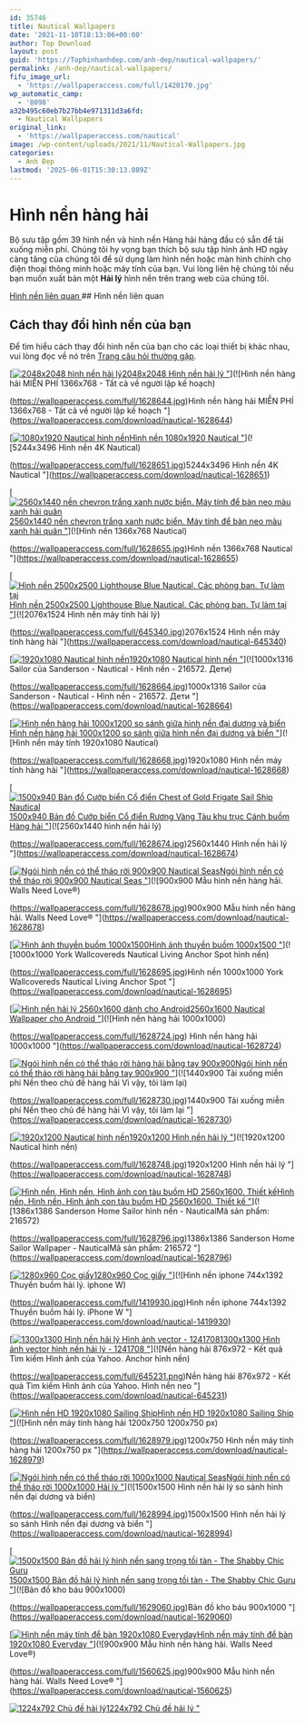 ```yaml
---
id: 35746
title: Nautical Wallpapers
date: '2021-11-10T18:13:06+00:00'
author: Top Download
layout: post
guid: 'https://Tophinhanhdep.com/anh-dep/nautical-wallpapers/'
permalink: /anh-dep/nautical-wallpapers/
fifu_image_url:
  - 'https://wallpaperaccess.com/full/1420170.jpg'
wp_automatic_camp:
  - '8098'
a32b495c60eb7b27bb4e971311d3a6fd:
  - Nautical Wallpapers
original_link:
  - 'https://wallpaperaccess.com/nautical'
image: /wp-content/uploads/2021/11/Nautical-Wallpapers.jpg
categories:
  - Ảnh Đẹp
lastmod: '2025-06-01T15:30:13.089Z'
---
```

# Hình nền hàng hải

Bộ sưu tập gồm 39 hình nền và hình nền Hàng hải hàng đầu có sẵn để tải xuống miễn phí. Chúng tôi hy vọng bạn thích bộ sưu tập hình ảnh HD ngày càng tăng của chúng tôi để sử dụng làm hình nền hoặc màn hình chính cho điện thoại thông minh hoặc máy tính của bạn. Vui lòng liên hệ chúng tôi nếu bạn muốn xuất bản một **Hải lý** hình nền trên trang web của chúng tôi.

[Hình nền liên quan ](#related) ## Hình nền liên quan

## Cách thay đổi hình nền của bạn

Để tìm hiểu cách thay đổi hình nền của bạn cho các loại thiết bị khác nhau, vui lòng đọc về nó trên [Trang câu hỏi thường gặp](https://tophinhanhdep.com/faq/).

  
[[![2048x2048 hình nền hải lý](https://wallpaperaccess.com/full/1420170.jpg)2048x2048 Hình nền hải lý "](https://wallpaperaccess.com/download/nautical-1420170)](![Hình nền hàng hải MIỄN PHÍ 1366x768 - Tất cả về người lập kế hoạch)

(https://wallpaperaccess.com/full/1628644.jpg)Hình nền hàng hải MIỄN PHÍ 1366x768 - Tất cả về người lập kế hoạch "](https://wallpaperaccess.com/download/nautical-1628644)

[[![1080x1920 Nautical hình nền](https://wallpaperaccess.com/full/1096396.jpg)Hình nền 1080x1920 Nautical "](https://wallpaperaccess.com/download/nautical-1096396)](![5244x3496 Hình nền 4K Nautical)

(https://wallpaperaccess.com/full/1628651.jpg)5244x3496 Hình nền 4K Nautical "](https://wallpaperaccess.com/download/nautical-1628651)

[[![2560x1440 nền chevron trắng xanh nước biển.  Máy tính để bàn neo màu xanh hải quân](https://wallpaperaccess.com/full/306863.png)2560x1440 nền chevron trắng xanh nước biển. Máy tính để bàn neo màu xanh hải quân "](https://wallpaperaccess.com/download/nautical-306863)](![Hình nền 1366x768 Nautical)

(https://wallpaperaccess.com/full/1628655.jpg)Hình nền 1366x768 Nautical "](https://wallpaperaccess.com/download/nautical-1628655)

[[![Hình nền 2500x2500 Lighthouse Blue Nautical.  Các phòng ban.  Tự làm tại](https://wallpaperaccess.com/full/1628657.jpg)Hình nền 2500x2500 Lighthouse Blue Nautical. Các phòng ban. Tự làm tại "](https://wallpaperaccess.com/download/nautical-1628657)](![2076x1524 Hình nền máy tính hải lý)

(https://wallpaperaccess.com/full/645340.jpg)2076x1524 Hình nền máy tính hàng hải "](https://wallpaperaccess.com/download/nautical-645340)

[[![1920x1080 Nautical hình nền](https://wallpaperaccess.com/full/1628661.jpg)1920x1080 Nautical hình nền "](https://wallpaperaccess.com/download/nautical-1628661)](![1000x1316 Sailor của Sanderson - Nautical - Hình nền - 216572. Дети)

(https://wallpaperaccess.com/full/1628664.jpg)1000x1316 Sailor của Sanderson - Nautical - Hình nền - 216572. Дети "](https://wallpaperaccess.com/download/nautical-1628664)

[[![Hình nền hàng hải 1000x1200 so sánh giữa hình nền đại dương và biển](https://wallpaperaccess.com/full/233192.jpg)Hình nền hàng hải 1000x1200 so sánh giữa hình nền đại dương và biển "](https://wallpaperaccess.com/download/nautical-233192)](![Hình nền máy tính 1920x1080 Nautical)

(https://wallpaperaccess.com/full/1628668.jpg)1920x1080 Hình nền máy tính hàng hải "](https://wallpaperaccess.com/download/nautical-1628668)

[[![1500x940 Bản đồ Cướp biển Cổ điển Chest of Gold Frigate Sail Ship Nautical](https://wallpaperaccess.com/full/1628669.jpg)1500x940 Bản đồ Cướp biển Cổ điển Rương Vàng Tàu khu trục Cánh buồm Hàng hải "](https://wallpaperaccess.com/download/nautical-1628669)](![2560x1440 hình nền hải lý)

(https://wallpaperaccess.com/full/1628674.jpg)2560x1440 Hình nền hải lý "](https://wallpaperaccess.com/download/nautical-1628674)

[[![Ngói hình nền có thể tháo rời 900x900 Nautical Seas](https://wallpaperaccess.com/full/497311.jpg)Ngói hình nền có thể tháo rời 900x900 Nautical Seas "](https://wallpaperaccess.com/download/nautical-497311)](![900x900 Mẫu hình nền hàng hải.  Walls Need Love®)

(https://wallpaperaccess.com/full/1628678.jpg)900x900 Mẫu hình nền hàng hải. Walls Need Love® "](https://wallpaperaccess.com/download/nautical-1628678)

[[![Hình ảnh thuyền buồm 1000x1500](https://wallpaperaccess.com/full/1302471.jpg)Hình ảnh thuyền buồm 1000x1500 "](https://wallpaperaccess.com/download/nautical-1302471)](![1000x1000 York Wallcovereds Nautical Living Anchor Spot hình nền)

(https://wallpaperaccess.com/full/1628695.jpg)Hình nền 1000x1000 York Wallcovereds Nautical Living Anchor Spot "](https://wallpaperaccess.com/download/nautical-1628695)

[[![Hình nền hải lý 2560x1600 dành cho Android](https://wallpaperaccess.com/full/1628697.jpg)2560x1600 Nautical Wallpaper cho Android "](https://wallpaperaccess.com/download/nautical-1628697)](![Hình nền hàng hải 1000x1000)

(https://wallpaperaccess.com/full/1628724.jpg) Hình nền hàng hải 1000x1000 "](https://wallpaperaccess.com/download/nautical-1628724)

[[![Ngói hình nền có thể tháo rời hàng hải bằng tay 900x900](https://wallpaperaccess.com/full/1628725.jpg)Ngói hình nền có thể tháo rời hàng hải bằng tay 900x900 "](https://wallpaperaccess.com/download/nautical-1628725)](![1440x900 Tải xuống miễn phí Nền theo chủ đề hàng hải Vì vậy, tôi làm lại)

(https://wallpaperaccess.com/full/1628730.jpg)1440x900 Tải xuống miễn phí Nền theo chủ đề hàng hải Vì vậy, tôi làm lại "](https://wallpaperaccess.com/download/nautical-1628730)

[[![1920x1200 Nautical hình nền](https://wallpaperaccess.com/full/1628734.jpg)1920x1200 Hình nền hải lý "](https://wallpaperaccess.com/download/nautical-1628734)](![1920x1200 Nautical hình nền)

(https://wallpaperaccess.com/full/1628748.jpg)1920x1200 Hình nền hải lý "](https://wallpaperaccess.com/download/nautical-1628748)

[[![Hình nền, Hình nền, Hình ảnh con tàu buồm HD 2560x1600.  Thiết kế](https://wallpaperaccess.com/full/1628769.jpg)Hình nền, Hình nền, Hình ảnh con tàu buồm HD 2560x1600. Thiết kế "](https://wallpaperaccess.com/download/nautical-1628769)](![1386x1386 Sanderson Home Sailor hình nền - NauticalMã sản phẩm: 216572)

(https://wallpaperaccess.com/full/1628796.jpg)1386x1386 Sanderson Home Sailor Wallpaper - NauticalMã sản phẩm: 216572 "](https://wallpaperaccess.com/download/nautical-1628796)

[[![1280x960 Cọc giấy](https://wallpaperaccess.com/full/1628814.jpg)1280x960 Cọc giấy "](https://wallpaperaccess.com/download/nautical-1628814)](![Hình nền iphone 744x1392 Thuyền buồm hải lý.  iphone W)

(https://wallpaperaccess.com/full/1419930.jpg)Hình nền iphone 744x1392 Thuyền buồm hải lý. iPhone W "](https://wallpaperaccess.com/download/nautical-1419930)

[[![1300x1300 Hình nền hải lý Hình ảnh vector - 1241708](https://wallpaperaccess.com/full/1628866.jpg)1300x1300 Hình ảnh vector hình nền hải lý - 1241708 "](https://wallpaperaccess.com/download/nautical-1628866)](![Nền hàng hải 876x972 - Kết quả Tìm kiếm Hình ảnh của Yahoo.  Anchor hình nền)

(https://wallpaperaccess.com/full/645231.png)Nền hàng hải 876x972 - Kết quả Tìm kiếm Hình ảnh của Yahoo. Hình nền neo "](https://wallpaperaccess.com/download/nautical-645231)

[[![Hình nền HD 1920x1080 Sailing Ship](https://wallpaperaccess.com/full/1628952.jpg)Hình nền HD 1920x1080 Sailing Ship "](https://wallpaperaccess.com/download/nautical-1628952)](![Hình nền máy tính hàng hải 1200x750 1200x750 px)

(https://wallpaperaccess.com/full/1628979.jpg)1200x750 Hình nền máy tính hàng hải 1200x750 px "](https://wallpaperaccess.com/download/nautical-1628979)

[[![Ngói hình nền có thể tháo rời 1000x1000 Nautical Seas](https://wallpaperaccess.com/full/1628993.jpg)Ngói hình nền có thể tháo rời 1000x1000 Hải lý "](https://wallpaperaccess.com/download/nautical-1628993)](![1500x1500 Hình nền hải lý so sánh hình nền đại dương và biển)

(https://wallpaperaccess.com/full/1628994.jpg)1500x1500 Hình nền hải lý so sánh Hình nền đại dương và biển "](https://wallpaperaccess.com/download/nautical-1628994)

[[![1500x1500 Bản đồ hải lý hình nền sang trọng tồi tàn - The Shabby Chic Guru](https://wallpaperaccess.com/full/1629017.jpg)1500x1500 Bản đồ hải lý hình nền sang trọng tồi tàn - The Shabby Chic Guru "](https://wallpaperaccess.com/download/nautical-1629017)](![Bản đồ kho báu 900x1000)

(https://wallpaperaccess.com/full/1629060.jpg)Bản đồ kho báu 900x1000 "](https://wallpaperaccess.com/download/nautical-1629060)

[[![Hình nền máy tính để bàn 1920x1080 Everyday](https://wallpaperaccess.com/full/1629073.jpg)Hình nền máy tính để bàn 1920x1080 Everyday "](https://wallpaperaccess.com/download/nautical-1629073)](![900x900 Mẫu hình nền hàng hải.  Walls Need Love®)

(https://wallpaperaccess.com/full/1560625.jpg)900x900 Mẫu hình nền hàng hải. Walls Need Love® "](https://wallpaperaccess.com/download/nautical-1560625)

[![1224x792 Chủ đề hải lý](https://wallpaperaccess.com/full/1629113.jpg)1224x792 Chủ đề hải lý "](https://wallpaperaccess.com/download/nautical-1629113)
